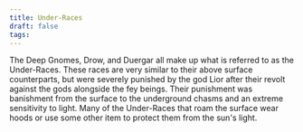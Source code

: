 ```yaml
---
title: Under-Races
draft: false
tags:
---
```

 The Deep Gnomes, Drow, and Duergar all make up what is referred to as the Under-Races. These races are very similar to their above surface counterparts, but were severely punished by the god Lior after their revolt against the gods alongside the fey beings. Their punishment was banishment from the surface to the underground chasms and an extreme sensitivity to light. Many of the Under-Races that roam the surface wear hoods or use some other item to protect them from the sun's light.